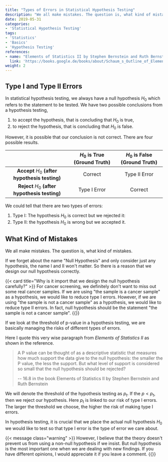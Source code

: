 ```yaml
---
title: "Types of Errors in Statistical Hypothesis Testing"
description: "We all make mistakes. The question is, what kind of mistakes."
date: 2019-05-31
categories:
- 'Statistical Hypothesis Testing'
tags:
- 'Statistics'
- 'Basics'
- 'Hypothesis Testing'
references:
- name: "Elements of Statistics II by Stephen Bernstein and Ruth Bernstein"
  link: 'https://books.google.de/books/about/Schaum_s_Outline_of_Elements_of_Statisti.html?id=3LhPwUhrVIcC'
weight: 2
---
```



## Type I and Type II Errors

In statistical hypothesis testing, we always have a null hypothesis $H_0$ which refers to the statement to be tested. We have two possible conclusions from a hypothesis testing,

1. to accept the hypothesis, that is concluding that $H_0$ is true,
2. to reject the hypothesis, that is concluding that $H_0$ is false.

However, it is possible that our conclusion is not correct. There are four possible results.


|      | $H_0$ is True (Ground Truth) |  $H_0$ is False (Ground Truth) |
|:-------:|:-------:|:-------:|
| **Accept** $H_0$ **(after hypothesis testing)**  | Correct  |  Type II Error  |
| **Reject** $H_0$ **(after hypothesis testing)** | Type I Error | Correct |

We could tell that there are two types of errors:

1. Type I: The hypothesis $H_0$ is correct but we rejected it:
2. Type II: the hypothesis $H_0$ is wrong but we accepted it.

## What Kind of Mistakes

We all make mistakes. The question is, what kind of mistakes.

If we forget about the name "Null Hypothesis" and only consider just any hypothesis, the name I and II won't matter. So there is a reason that we design our null hypothesis correctly.

{{< card title="Why is it import that we design the null hypothesis carefully?" >}}
For cancer screening, we definitely don't want to miss out some real cancer samples. If we are using "the sample is a cancer sample" as a hypothesis, we would like to reduce type I errors. However, if we are using "the sample is not a cancer sample" as a hypothesis, we would like to reduce type II errors. In fact, null hypothesis should be the statement "the sample is not a cancer sample".
{{</card>}}


If we look at the threshold of p-value in a hypothesis testing, we are basically managing the risks of different types of errors.

Here I quote this very wise paragraph from *Elements of Statistics II* as shown in the reference.

> A P value can be thought of as a descriptive statistic that measures how much support the data give to the null hypothesis: the smaller the P value, the less the support. But what level of support is considered so small that the null hypothesis should be rejected?
>
> -- 16.8 in the book Elements of Statistics II by Stephen Bernstein and Ruth Bernstein


We will denote the threshold of the hypothesis testing as $p_t$. If the $p < p_t$, then we reject our hypothesis. Here $p_t$ is linked to our risk of type I errors. The larger the threshold we choose, the higher the risk of making type I errors.

In hypothesis testing, it is crucial that we place the actual null hypothesis $H_0$ we would like to test so that type I error is the type of error we care about.

{{< message class="warning" >}}
However, I believe that the theory doesn't prevent us from using a non-null hypothesis if we insist. But null hypothesis is the most important one when we are dealing with new findings. If you have different opinions, I would appreciate it if you leave a comment.
{{</message>}}
